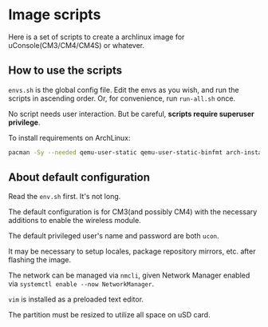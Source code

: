 # Image scripts

Here is a set of scripts to create a archlinux image for uConsole(CM3/CM4/CM4S) or whatever.

## How to use the scripts

`envs.sh` is the global config file. Edit the envs as you wish, and run the scripts in ascending order.
Or, for convenience, run `run-all.sh` once.

No script needs user interaction. But be careful, **scripts require superuser privilege**.

To install requirements on ArchLinux:

```bash
pacman -Sy --needed qemu-user-static qemu-user-static-binfmt arch-install-scripts parted dosfstools e2fsprogs
```

## About default configuration

Read the `env.sh` first. It's not long.

The default configuration is for CM3(and possibly CM4) with the necessary additions to enable the wireless module.

The default privileged user's name and password are both `ucon`.

It may be necessary to setup locales, package repository mirrors, etc. after flashing the image.

The network can be managed via `nmcli`, given Network Manager enabled via `systemctl enable --now NetworkManager`.

`vim` is installed as a preloaded text editor.

The partition must be resized to utilize all space on uSD card.
